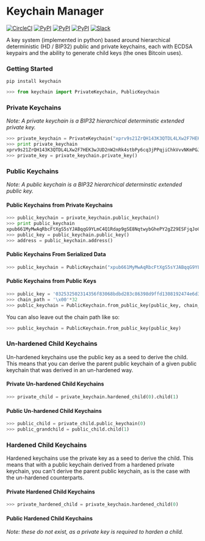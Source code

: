 # Keychain Manager

[![CircleCI](https://img.shields.io/circleci/project/blockstack/HD-keychain-python.svg)](https://pypi.python.org/pypi/HD-keychain-python/)
[![PyPI](https://img.shields.io/pypi/v/keychain.svg)](https://pypi.python.org/pypi/keychain/)
[![PyPI](https://img.shields.io/pypi/dm/keychain.svg)](https://pypi.python.org/pypi/keychain/)
[![PyPI](https://img.shields.io/pypi/l/keychain.svg)](https://pypi.python.org/pypi/keychain/)
[![Slack](http://slack.blockstack.org/badge.svg)](http://slack.blockstack.org/)

A key system (implemented in python) based around hierarchical deterministic (HD / BIP32) public and private keychains, each with ECDSA keypairs and the ability to generate child keys (the ones Bitcoin uses).

### Getting Started

```
pip install keychain
```

```python
>>> from keychain import PrivateKeychain, PublicKeychain
```

### Private Keychains

*Note: A private keychain is a BIP32 hierarchical determinstic extended private key.*

```python
>>> private_keychain = PrivateKeychain("xprv9s21ZrQH143K3QTDL4LXw2F7HEK3wJUD2nW2nRk4stbPy6cq3jPPqjiChkVvvNKmPGJxWUtg6LnF5kejMRNNU3TGtRBeJgk33yuGBxrMPHi")
>>> print private_keychain
xprv9s21ZrQH143K3QTDL4LXw2F7HEK3wJUD2nW2nRk4stbPy6cq3jPPqjiChkVvvNKmPGJxWUtg6LnF5kejMRNNU3TGtRBeJgk33yuGBxrMPHi
>>> private_key = private_keychain.private_key()
```

### Public Keychains

*Note: A public keychain is a BIP32 hierarchical determinstic extended public key.*

#### Public Keychains from Private Keychains

```python
>>> public_keychain = private_keychain.public_keychain()
>>> print public_keychain
xpub661MyMwAqRbcFtXgS5sYJABqqG9YLmC4Q1Rdap9gSE8NqtwybGhePY2gZ29ESFjqJoCu1Rupje8YtGqsefD265TMg7usUDFdp6W1EGMcet8
>>> public_key = public_keychain.public_key()
>>> address = public_keychain.address()
```

#### Public Keychains From Serialized Data

```python
>>> public_keychain = PublicKeychain("xpub661MyMwAqRbcFtXgS5sYJABqqG9YLmC4Q1Rdap9gSE8NqtwybGhePY2gZ29ESFjqJoCu1Rupje8YtGqsefD265TMg7usUDFdp6W1EGMcet8")
```

#### Public Keychains from Public Keys

```python
>>> public_key = '032532502314356f83068bdbd283c86398d9ffd1308192474e6d3d6156eaf3d67f'
>>> chain_path = '\x00'*32
>>> public_keychain = PublicKeychain.from_public_key(public_key, chain_path)
```

You can also leave out the chain path like so:

```python
>>> public_keychain = PublicKeychain.from_public_key(public_key)
```

### Un-hardened Child Keychains

Un-hardened keychains use the public key as a seed to derive the child. This means that you can derive the parent public keychain of a given public keychain that was derived in an un-hardened way.

#### Private Un-hardened Child Keychains

```python
>>> private_child = private_keychain.hardened_child(0).child(1)
```

#### Public Un-hardened Child Keychains

```python
>>> public_child = private_child.public_keychain(0)
>>> public_grandchild = public_child.child(1)
```

### Hardened Child Keychains

Hardened keychains use the private key as a seed to derive the child. This means that with a public keychain derived from a hardened private keychain, you can't derive the parent public keychain, as is the case with the un-hardened counterparts.

#### Private Hardened Child Keychains

```python
>>> private_hardened_child = private_keychain.hardened_child(0)
```

#### Public Hardened Child Keychains

*Note: these do not exist, as a private key is required to harden a child.*
